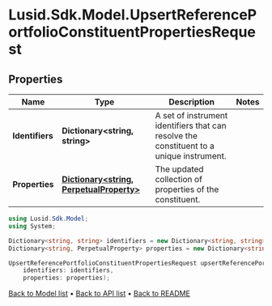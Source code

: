 # Lusid.Sdk.Model.UpsertReferencePortfolioConstituentPropertiesRequest

## Properties

Name | Type | Description | Notes
------------ | ------------- | ------------- | -------------
**Identifiers** | **Dictionary&lt;string, string&gt;** | A set of instrument identifiers that can resolve the constituent to a unique instrument. | 
**Properties** | [**Dictionary&lt;string, PerpetualProperty&gt;**](PerpetualProperty.md) | The updated collection of properties of the constituent. | 

```csharp
using Lusid.Sdk.Model;
using System;

Dictionary<string, string> identifiers = new Dictionary<string, string>();
Dictionary<string, PerpetualProperty> properties = new Dictionary<string, PerpetualProperty>();

UpsertReferencePortfolioConstituentPropertiesRequest upsertReferencePortfolioConstituentPropertiesRequestInstance = new UpsertReferencePortfolioConstituentPropertiesRequest(
    identifiers: identifiers,
    properties: properties);
```

[Back to Model list](../README.md#documentation-for-models) &#8226; [Back to API list](../README.md#documentation-for-api-endpoints) &#8226; [Back to README](../README.md)
